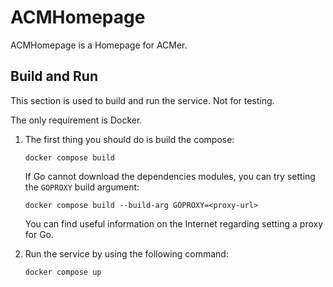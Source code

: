 # ACMHomepage

ACMHomepage is a Homepage for ACMer.

## Build and Run

This section is used to build and run the service. Not for testing.

The only requirement is Docker.

1. The first thing you should do is build the compose:

   ```shell
   docker compose build
   ```

   If Go cannot download the dependencies modules, you can try setting the
   `GOPROXY` build argument:

   ```shell
   docker compose build --build-arg GOPROXY=<proxy-url>
   ```

   You can find useful information on the Internet regarding setting a proxy for
   Go.

2. Run the service by using the following command:

   ```
   docker compose up
   ```

